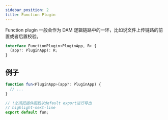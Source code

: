 ```yaml
---
sidebar_position: 2
title: Function Plugin
---
```


Function plugin 一般会作为 DAM 逻辑链路中的一环，比如说文件上传链路的前置或者后置校验。

```typescript
interface FunctionPlugin<PluginApp, R> {
  (app?: PluginApp): R;
}
```

## 例子

```typescript title="plugin.tsx"
function fun<PluginApp>(app?: PluginApp) {
  // ...
}

// !必须把插件函数以default export进行导出
// highlight-next-line
export default fun;
```

